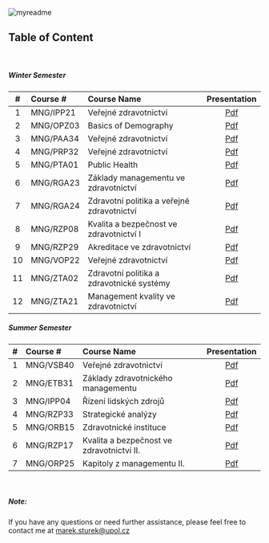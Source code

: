 ![myreadme](https://user-images.githubusercontent.com/70707092/95544092-d0b72880-09bf-11eb-90f7-bdca493307f7.png)

## Table of Content  

<br />

<div align="center">
</div>

<h5>Winter Semester</h5>

|#  |    Course #   |                 Course Name                |  Presentation |  
|:-:|:--------------|:-------------------------------------------|:-------------:|
|1  | MNG/IPP21     | Veřejné zdravotnictví                      |    [Pdf](https://github.com/mareksturek/lectures-related/blob/main/courses/MNG_IPP21/MNG_IPP21.pdf)    |   
|2  | MNG/OPZ03     | Basics of Demography                       |    [Pdf](https://github.com/mareksturek/lectures-related/blob/main/courses/MNG_OZP03/MNG_OZP03.pdf)    |  
|3  | MNG/PAA34     | Veřejné zdravotnictví                      |    [Pdf](https://github.com/mareksturek/lectures-related/blob/main/courses/MNG_PAA34/MNG_PAA34.pdf)    |  
|4  | MNG/PRP32     | Veřejné zdravotnictví                      |    [Pdf](https://github.com/mareksturek/lectures-related/blob/main/courses/MNG_PRP32/MNG_PRP32.pdf)    |  
|5  | MNG/PTA01     | Public Health                              |    [Pdf](https://github.com/mareksturek/lectures-related/blob/main/courses/MNG_PTA01/MNG_PTA01.pdf)    |  
|6  | MNG/RGA23     | Základy managementu ve zdravotnictví       |    [Pdf](https://github.com/mareksturek/lectures-related/blob/main/courses/MNG_RGA23/MNG_RGA23.pdf)    |  
|7  | MNG/RGA24     | Zdravotní politika a veřejné zdravotnictví |    [Pdf](https://github.com/mareksturek/lectures-related/blob/main/courses/MNG_RGA24/MNG_RGA24.pdf)    |  
|8  | MNG/RZP08     | Kvalita a bezpečnost ve zdravotnictví I    |    [Pdf](https://github.com/mareksturek/lectures-related/blob/main/courses/MNG_RZP08/MNG_RZP08.pdf)    | 
|9  | MNG/RZP29     | Akreditace ve zdravotnictví                |    [Pdf](https://github.com/mareksturek/lectures-related/blob/main/courses/MNG_RZP29/MNG_RZP29.pdf)    | 
|10  | MNG/VOP22     | Veřejné zdravotnictví                      |    [Pdf](https://github.com/mareksturek/lectures-related/blob/main/courses/MNG_VOP22/MNG_VOP22.pdf)    |  
|11  | MNG/ZTA02    | Zdravotní politika a zdravotnické systémy  |    [Pdf](https://github.com/mareksturek/lectures-related/blob/main/courses/MNG_ZTA02/MNG_ZTA02.pdf)    |  
|12  | MNG/ZTA21    | Management kvality ve zdravotnictví        |    [Pdf](https://github.com/mareksturek/lectures-related/blob/main/courses/MNG_ZTA21/MNG_ZTA21.pdf)    |  



<h5>Summer Semester</h5>

|#  |    Course #   |                 Course Name                |  Presentation   |  
|:-:|:--------------|:-------------------------------------------|:---------------:|
|1  | MNG/VSB40     | Veřejné zdravotnictví                      |    [Pdf](https://github.com/mareksturek/lectures-related/blob/main/courses/MNG_VSB40/MNG_VSB40.pdf)   |   
|2  | MNG/ETB31     | Základy zdravotnického managementu         |    [Pdf](https://github.com/mareksturek/lectures-related/blob/main/courses/MNG_ETB31/MNG_ETB31.pdf)   |  
|3  | MNG/IPP04     | Řízení lidských zdrojů                     |    [Pdf](https://github.com/mareksturek/lectures-related/blob/main/courses/MNG_IPP04/MNG_IPP04.pdf)   |  
|4  | MNG/RZP33     | Strategické analýzy                        |    [Pdf](https://github.com/mareksturek/lectures-related/blob/main/courses/MNG_RZP33/MNG_RZP33.pdf)   |  
|5  | MNG/ORB15     | Zdravotnické instituce                     |    [Pdf](https://github.com/mareksturek/lectures-related/blob/main/courses/MNG_ORB15/MNG_ORB15.pdf)   |  
|6  | MNG/RZP17     | Kvalita a bezpečnost ve zdravotnictví II.  |    [Pdf](https://github.com/mareksturek/lectures-related/blob/main/courses/MNG_RZP17/MNG_RZP17.pdf)   |  
|7  | MNG/ORP25     | Kapitoly z managementu II.                 |    [Pdf](https://github.com/mareksturek/lectures-related/blob/main/courses/MNG_ORP25/MNG_ORP25.pdf)   |  


<br />

<h5>Note:</h5>

If you have any questions or need further assistance, please feel free to contact me at <a>marek.sturek@upol.cz</a>
    